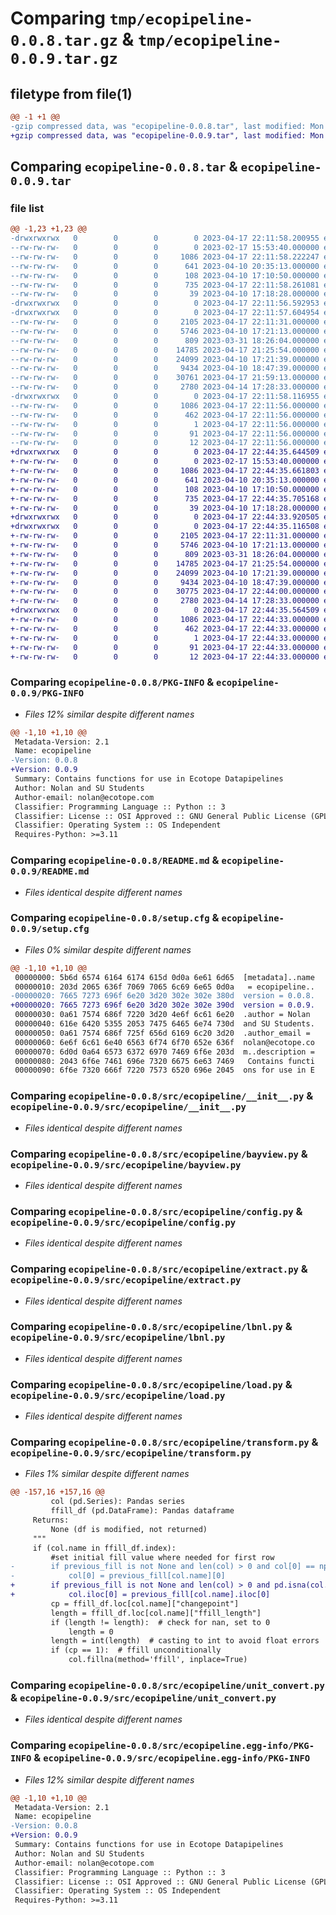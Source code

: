 # Comparing `tmp/ecopipeline-0.0.8.tar.gz` & `tmp/ecopipeline-0.0.9.tar.gz`

## filetype from file(1)

```diff
@@ -1 +1 @@
-gzip compressed data, was "ecopipeline-0.0.8.tar", last modified: Mon Apr 17 22:11:58 2023, max compression
+gzip compressed data, was "ecopipeline-0.0.9.tar", last modified: Mon Apr 17 22:44:35 2023, max compression
```

## Comparing `ecopipeline-0.0.8.tar` & `ecopipeline-0.0.9.tar`

### file list

```diff
@@ -1,23 +1,23 @@
-drwxrwxrwx   0        0        0        0 2023-04-17 22:11:58.200955 ecopipeline-0.0.8/
--rw-rw-rw-   0        0        0        0 2023-02-17 15:53:40.000000 ecopipeline-0.0.8/LICENSE
--rw-rw-rw-   0        0        0     1086 2023-04-17 22:11:58.222247 ecopipeline-0.0.8/PKG-INFO
--rw-rw-rw-   0        0        0      641 2023-04-10 20:35:13.000000 ecopipeline-0.0.8/README.md
--rw-rw-rw-   0        0        0      108 2023-04-10 17:10:50.000000 ecopipeline-0.0.8/pyproject.toml
--rw-rw-rw-   0        0        0      735 2023-04-17 22:11:58.261081 ecopipeline-0.0.8/setup.cfg
--rw-rw-rw-   0        0        0       39 2023-04-10 17:18:28.000000 ecopipeline-0.0.8/setup.py
-drwxrwxrwx   0        0        0        0 2023-04-17 22:11:56.592953 ecopipeline-0.0.8/src/
-drwxrwxrwx   0        0        0        0 2023-04-17 22:11:57.604954 ecopipeline-0.0.8/src/ecopipeline/
--rw-rw-rw-   0        0        0     2105 2023-04-17 22:11:31.000000 ecopipeline-0.0.8/src/ecopipeline/__init__.py
--rw-rw-rw-   0        0        0     5746 2023-04-10 17:21:13.000000 ecopipeline-0.0.8/src/ecopipeline/bayview.py
--rw-rw-rw-   0        0        0      809 2023-03-31 18:26:04.000000 ecopipeline-0.0.8/src/ecopipeline/config.py
--rw-rw-rw-   0        0        0    14785 2023-04-17 21:25:54.000000 ecopipeline-0.0.8/src/ecopipeline/extract.py
--rw-rw-rw-   0        0        0    24099 2023-04-10 17:21:39.000000 ecopipeline-0.0.8/src/ecopipeline/lbnl.py
--rw-rw-rw-   0        0        0     9434 2023-04-10 18:47:39.000000 ecopipeline-0.0.8/src/ecopipeline/load.py
--rw-rw-rw-   0        0        0    30761 2023-04-17 21:59:13.000000 ecopipeline-0.0.8/src/ecopipeline/transform.py
--rw-rw-rw-   0        0        0     2780 2023-04-14 17:28:33.000000 ecopipeline-0.0.8/src/ecopipeline/unit_convert.py
-drwxrwxrwx   0        0        0        0 2023-04-17 22:11:58.116955 ecopipeline-0.0.8/src/ecopipeline.egg-info/
--rw-rw-rw-   0        0        0     1086 2023-04-17 22:11:56.000000 ecopipeline-0.0.8/src/ecopipeline.egg-info/PKG-INFO
--rw-rw-rw-   0        0        0      462 2023-04-17 22:11:56.000000 ecopipeline-0.0.8/src/ecopipeline.egg-info/SOURCES.txt
--rw-rw-rw-   0        0        0        1 2023-04-17 22:11:56.000000 ecopipeline-0.0.8/src/ecopipeline.egg-info/dependency_links.txt
--rw-rw-rw-   0        0        0       91 2023-04-17 22:11:56.000000 ecopipeline-0.0.8/src/ecopipeline.egg-info/requires.txt
--rw-rw-rw-   0        0        0       12 2023-04-17 22:11:56.000000 ecopipeline-0.0.8/src/ecopipeline.egg-info/top_level.txt
+drwxrwxrwx   0        0        0        0 2023-04-17 22:44:35.644509 ecopipeline-0.0.9/
+-rw-rw-rw-   0        0        0        0 2023-02-17 15:53:40.000000 ecopipeline-0.0.9/LICENSE
+-rw-rw-rw-   0        0        0     1086 2023-04-17 22:44:35.661803 ecopipeline-0.0.9/PKG-INFO
+-rw-rw-rw-   0        0        0      641 2023-04-10 20:35:13.000000 ecopipeline-0.0.9/README.md
+-rw-rw-rw-   0        0        0      108 2023-04-10 17:10:50.000000 ecopipeline-0.0.9/pyproject.toml
+-rw-rw-rw-   0        0        0      735 2023-04-17 22:44:35.705168 ecopipeline-0.0.9/setup.cfg
+-rw-rw-rw-   0        0        0       39 2023-04-10 17:18:28.000000 ecopipeline-0.0.9/setup.py
+drwxrwxrwx   0        0        0        0 2023-04-17 22:44:33.920505 ecopipeline-0.0.9/src/
+drwxrwxrwx   0        0        0        0 2023-04-17 22:44:35.116508 ecopipeline-0.0.9/src/ecopipeline/
+-rw-rw-rw-   0        0        0     2105 2023-04-17 22:11:31.000000 ecopipeline-0.0.9/src/ecopipeline/__init__.py
+-rw-rw-rw-   0        0        0     5746 2023-04-10 17:21:13.000000 ecopipeline-0.0.9/src/ecopipeline/bayview.py
+-rw-rw-rw-   0        0        0      809 2023-03-31 18:26:04.000000 ecopipeline-0.0.9/src/ecopipeline/config.py
+-rw-rw-rw-   0        0        0    14785 2023-04-17 21:25:54.000000 ecopipeline-0.0.9/src/ecopipeline/extract.py
+-rw-rw-rw-   0        0        0    24099 2023-04-10 17:21:39.000000 ecopipeline-0.0.9/src/ecopipeline/lbnl.py
+-rw-rw-rw-   0        0        0     9434 2023-04-10 18:47:39.000000 ecopipeline-0.0.9/src/ecopipeline/load.py
+-rw-rw-rw-   0        0        0    30775 2023-04-17 22:44:00.000000 ecopipeline-0.0.9/src/ecopipeline/transform.py
+-rw-rw-rw-   0        0        0     2780 2023-04-14 17:28:33.000000 ecopipeline-0.0.9/src/ecopipeline/unit_convert.py
+drwxrwxrwx   0        0        0        0 2023-04-17 22:44:35.564509 ecopipeline-0.0.9/src/ecopipeline.egg-info/
+-rw-rw-rw-   0        0        0     1086 2023-04-17 22:44:33.000000 ecopipeline-0.0.9/src/ecopipeline.egg-info/PKG-INFO
+-rw-rw-rw-   0        0        0      462 2023-04-17 22:44:33.000000 ecopipeline-0.0.9/src/ecopipeline.egg-info/SOURCES.txt
+-rw-rw-rw-   0        0        0        1 2023-04-17 22:44:33.000000 ecopipeline-0.0.9/src/ecopipeline.egg-info/dependency_links.txt
+-rw-rw-rw-   0        0        0       91 2023-04-17 22:44:33.000000 ecopipeline-0.0.9/src/ecopipeline.egg-info/requires.txt
+-rw-rw-rw-   0        0        0       12 2023-04-17 22:44:33.000000 ecopipeline-0.0.9/src/ecopipeline.egg-info/top_level.txt
```

### Comparing `ecopipeline-0.0.8/PKG-INFO` & `ecopipeline-0.0.9/PKG-INFO`

 * *Files 12% similar despite different names*

```diff
@@ -1,10 +1,10 @@
 Metadata-Version: 2.1
 Name: ecopipeline
-Version: 0.0.8
+Version: 0.0.9
 Summary: Contains functions for use in Ecotope Datapipelines
 Author: Nolan and SU Students
 Author-email: nolan@ecotope.com
 Classifier: Programming Language :: Python :: 3
 Classifier: License :: OSI Approved :: GNU General Public License (GPL)
 Classifier: Operating System :: OS Independent
 Requires-Python: >=3.11
```

### Comparing `ecopipeline-0.0.8/README.md` & `ecopipeline-0.0.9/README.md`

 * *Files identical despite different names*

### Comparing `ecopipeline-0.0.8/setup.cfg` & `ecopipeline-0.0.9/setup.cfg`

 * *Files 0% similar despite different names*

```diff
@@ -1,10 +1,10 @@
 00000000: 5b6d 6574 6164 6174 615d 0d0a 6e61 6d65  [metadata]..name
 00000010: 203d 2065 636f 7069 7065 6c69 6e65 0d0a   = ecopipeline..
-00000020: 7665 7273 696f 6e20 3d20 302e 302e 380d  version = 0.0.8.
+00000020: 7665 7273 696f 6e20 3d20 302e 302e 390d  version = 0.0.9.
 00000030: 0a61 7574 686f 7220 3d20 4e6f 6c61 6e20  .author = Nolan 
 00000040: 616e 6420 5355 2053 7475 6465 6e74 730d  and SU Students.
 00000050: 0a61 7574 686f 725f 656d 6169 6c20 3d20  .author_email = 
 00000060: 6e6f 6c61 6e40 6563 6f74 6f70 652e 636f  nolan@ecotope.co
 00000070: 6d0d 0a64 6573 6372 6970 7469 6f6e 203d  m..description =
 00000080: 2043 6f6e 7461 696e 7320 6675 6e63 7469   Contains functi
 00000090: 6f6e 7320 666f 7220 7573 6520 696e 2045  ons for use in E
```

### Comparing `ecopipeline-0.0.8/src/ecopipeline/__init__.py` & `ecopipeline-0.0.9/src/ecopipeline/__init__.py`

 * *Files identical despite different names*

### Comparing `ecopipeline-0.0.8/src/ecopipeline/bayview.py` & `ecopipeline-0.0.9/src/ecopipeline/bayview.py`

 * *Files identical despite different names*

### Comparing `ecopipeline-0.0.8/src/ecopipeline/config.py` & `ecopipeline-0.0.9/src/ecopipeline/config.py`

 * *Files identical despite different names*

### Comparing `ecopipeline-0.0.8/src/ecopipeline/extract.py` & `ecopipeline-0.0.9/src/ecopipeline/extract.py`

 * *Files identical despite different names*

### Comparing `ecopipeline-0.0.8/src/ecopipeline/lbnl.py` & `ecopipeline-0.0.9/src/ecopipeline/lbnl.py`

 * *Files identical despite different names*

### Comparing `ecopipeline-0.0.8/src/ecopipeline/load.py` & `ecopipeline-0.0.9/src/ecopipeline/load.py`

 * *Files identical despite different names*

### Comparing `ecopipeline-0.0.8/src/ecopipeline/transform.py` & `ecopipeline-0.0.9/src/ecopipeline/transform.py`

 * *Files 1% similar despite different names*

```diff
@@ -157,16 +157,16 @@
         col (pd.Series): Pandas series
         ffill_df (pd.DataFrame): Pandas dataframe
     Returns: 
         None (df is modified, not returned)
     """
     if (col.name in ffill_df.index):
         #set initial fill value where needed for first row
-        if previous_fill is not None and len(col) > 0 and col[0] == np.nan:
-            col[0] = previous_fill[col.name][0]
+        if previous_fill is not None and len(col) > 0 and pd.isna(col.iloc[0]):
+            col.iloc[0] = previous_fill[col.name].iloc[0]
         cp = ffill_df.loc[col.name]["changepoint"]
         length = ffill_df.loc[col.name]["ffill_length"]
         if (length != length):  # check for nan, set to 0
             length = 0
         length = int(length)  # casting to int to avoid float errors
         if (cp == 1):  # ffill unconditionally
             col.fillna(method='ffill', inplace=True)
```

### Comparing `ecopipeline-0.0.8/src/ecopipeline/unit_convert.py` & `ecopipeline-0.0.9/src/ecopipeline/unit_convert.py`

 * *Files identical despite different names*

### Comparing `ecopipeline-0.0.8/src/ecopipeline.egg-info/PKG-INFO` & `ecopipeline-0.0.9/src/ecopipeline.egg-info/PKG-INFO`

 * *Files 12% similar despite different names*

```diff
@@ -1,10 +1,10 @@
 Metadata-Version: 2.1
 Name: ecopipeline
-Version: 0.0.8
+Version: 0.0.9
 Summary: Contains functions for use in Ecotope Datapipelines
 Author: Nolan and SU Students
 Author-email: nolan@ecotope.com
 Classifier: Programming Language :: Python :: 3
 Classifier: License :: OSI Approved :: GNU General Public License (GPL)
 Classifier: Operating System :: OS Independent
 Requires-Python: >=3.11
```

